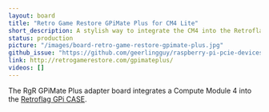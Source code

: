 ```yaml
---
layout: board
title: "Retro Game Restore GPiMate Plus for CM4 Lite"
short_description: A stylish way to integrate the CM4 into the Retroflag.
status: production
picture: "/images/board-retro-game-restore-gpimate-plus.jpg"
github_issue: "https://github.com/geerlingguy/raspberry-pi-pcie-devices/issues/25#issuecomment-762322754"
link: http://retrogamerestore.com/gpimateplus/
videos: []
---
```

The RgR GPiMate Plus adapter board integrates a Compute Module 4 into the [Retroflag GPi CASE](http://retroflag.com/GPi-CASE.html).
